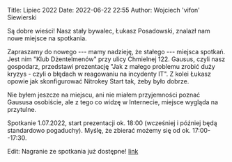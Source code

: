Title: Lipiec 2022
Date: 2022-06-22 22:55
Author: Wojciech 'vifon' Siewierski

Są dobre wieści!  Nasz stały bywalec, Łukasz Posadowski, znalazł nam
nowe miejsce na spotkania.

Zapraszamy do nowego --- mamy nadzieję, że stałego --- miejsca
spotkań.  Jest nim "Klub Dżentelmenów" przy ulicy Chmielnej 122.
Gausus, czyli nasz gospodarz, przedstawi prezentację "Jak z małego
problemu zrobić duży kryzys - czyli o błędach w reagowaniu na
incydenty IT".  Z kolei Łukasz opowie jak skonfigurować Nitrokey Start
tak, żeby było dobrze.

Nie byłem jeszcze na miejscu, ani nie miałem przyjemności poznać
Gaususa osobiście, ale z tego co widzę w Internecie, miejsce wygląda
na przytulne.

Spotkanie 1.07.2022, start prezentacji ok. 18:00 (wcześniej i później
będą standardowo pogaduchy).  Myślę, że zbierać możemy się od
ok. 17:00--17:30.

Edit: Nagranie ze spotkania już dostępne! [link](https://wiki.baszarek.pl/lib/exe/fetch.php?media=lxl_001.mp3)
